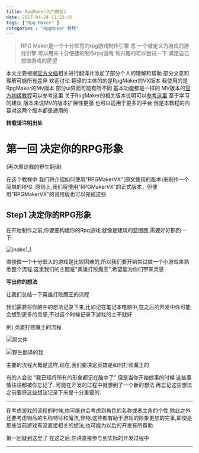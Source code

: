 ```yaml
---
title: RpgMaker入门教程1
date: 2017-04-24 11:23:46
tags: ["Rpg Maker" ]
categories : "RpgMaker 教程"
---
```


>RPG Maker是一个十分优秀的rpg游戏制作引擎 恩 一个被定义为游戏的游戏引擎 可以用来十分便捷的制作rpg游戏 有兴趣的可以尝试一下 满足自己想做游戏的愿望

本文主要根据[官方文档](http://tkool.jp/products/rpgvx/lecture)相关进行翻译并添加了部分个人的理解和帮助 部分文意和理解可能所有差异 欢迎讨论 翻译的主体的的是RpgMaker的VX版本 我使用的是RpgMaker的Mv版本 部分ui界面可能有所不同 基本功能都是一样的 MV版本的[官方初级教程](http://tkool.jp/mv/guide/index.html)可以参考这里 关于RogMaker的相关版本说明可以[参考这里](http://tkool.jp/sp/valueplus/index) 至于学习的建议 版本来说MV的版本扩展性更强 也可以适用于更多的平台 但是本教程的内容对这两个版本都是通用的

<!-- more -->

**转载请注明出处**

# 第一回 决定你的RPG形象

(再次原谅我的野生翻译)

在这个教程中 我们将介绍如何使用"RPGMakerVX"(原文使用的版本)来制作一个简单的RPG. 原则上,我们将使用"RPGMakerVX"的正式版本，但使用"RPGMakerVX"的试用版也可以完成这些.

## Step1 决定你的RPG形象

在开始制作之前,你要要构建你的Rpg游戏,就像是建筑的蓝图图,需要好好斟酌一下.

![index1_1](https://qiniu-ali-oss.oss-cn-hangzhou.aliyuncs.com/qiniuold/419123.jpg)

直接做一个十分宏大的游戏是比较困难的,所以我们要开始尝试做一个小游戏来熟悉整个流程.这里我们的主题是"英雄打败魔王",希望能为你们带来灵感

**写出你的想法**

让我们总结一下英雄打败魔王的流程

我们需要将你脑中的想法记录下来,比如记在笔记本电脑中,在之后的开发中你可能会想到更多的灵感,不过这个时候记录下游戏的主干就好

例) 英雄打败魔王的流程

![原文件](http://tkool.jp/assets/files/products_rpgvx_lecture_point1_1.jpg)

![野生翻译的我](https://qiniu-ali-oss.oss-cn-hangzhou.aliyuncs.com/qiniuold/9489569.jpg)


主要的流程大概是这样,现在,我们要决定英雄是如何打败魔王的

有的人会说 "我已经将所有的形象都记在脑中了" 但是当你开始做事的时候 这些事情往往都被你忘记了. 可能在开发的过程中就想到了一个新的想法.再忘记这些想法之前要将这些想法记录下来是十分重要的.
***

在考虑游戏的流程的时候,你可能也会考虑到角色的名称或者主角的个性,除此之外还要考虑物品的名称特征和魔法,怪物.这些都有助于游戏的形象更加的完事,即使是那些当前游戏有没直接相关的想法,也可能为以后的开发有所帮助.

第一回就到这里了 在这之后,你讲直接参与到实际的开发过程中
***

